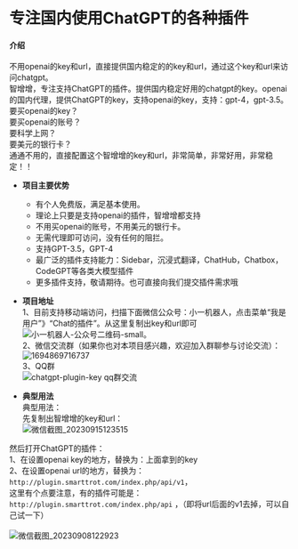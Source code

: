 # 专注国内使用ChatGPT的各种插件

#### 介绍
不用openai的key和url，直接提供国内稳定的的key和url，通过这个key和url来访问chatgpt。<br>
智增增，专注支持ChatGPT的插件。提供国内稳定好用的chatgpt的key。openai的国内代理，提供ChatGPT的key，支持openai的key，支持：gpt-4，gpt-3.5。
要买openai的key？<br>
要买openai的账号？   <br>
要科学上网？  <br>
要美元的银行卡？<br>
通通不用的，直接配置这个智增增的key和url，非常简单，非常好用，非常稳定！！<br>

- **项目主要优势**  
  * 有个人免费版，满足基本使用。
  * 理论上只要是支持openai的插件，智增增都支持
  * 不用买openai的账号，不用美元的银行卡。 
  * 无需代理即可访问，没有任何的阻拦。  
  * 支持GPT-3.5，GPT-4    
  * 最广泛的插件支持能力：Sidebar，沉浸式翻译，ChatHub，Chatbox，CodeGPT等各类大模型插件    
  * 更多插件支持，敬请期待。也可直接向我们提交插件需求哦  

- **项目地址**   
1、目前支持移动端访问，扫描下面微信公众号：小一机器人，点击菜单“我是用户”》“Chat的插件”。从这里复制出key和url即可                  
 ![小一机器人-公众号二维码-small](https://github.com/xing61/xiaoyi-robot/assets/38256442/34775bf9-8a23-4bc8-8303-12ee3b1c1425)。        
2、微信交流群（如果你也对本项目感兴趣，欢迎加入群聊参与讨论交流）：      
![1694869716737](https://github.com/xing61/chatgpt-plugin-key/assets/38256442/2151cb23-99df-4f83-a563-f1f4d50350e9)     
3、QQ群     
![chatgpt-plugin-key qq群交流](https://github.com/xing61/chatgpt-plugin-key/assets/38256442/d71af79c-9015-40d7-9801-e037b549a4dd)         
 
- **典型用法**    
典型用法：<br>
先复制出智增增的key和url：     
![微信截图_20230915123515](https://github.com/xing61/chatgpt-plugin-key/assets/38256442/62bbbe95-ed52-42e8-afbd-9bc5965fad3f)    

然后打开ChatGPT的插件：<br>
1、在设置openai key的地方，替换为：上面拿到的key <br>
2、在设置openai url的地方，替换为：`http://plugin.smarttrot.com/index.php/api/v1`，<br>
这里有个点要注意，有的插件可能是：`http://plugin.smarttrot.com/index.php/api` ，（即将url后面的v1去掉，可以自己试一下）<br><br>
![微信截图_20230908122923](https://github.com/xing61/chatgpt-plugin-key/assets/38256442/2d61f7d8-4551-4f4f-a8c8-4e85de0087d6)

